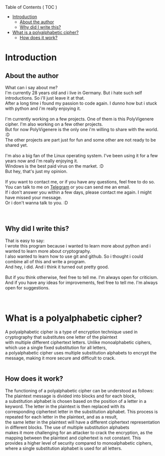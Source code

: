 Table of Contents ( TOC )
- [Introduction](#introduction)
  - [About the author](#about-the-author)
  - [Why did I write this?](#why-did-i-write-this)
- [What is a polyalphabetic cipher?](#what-is-a-polyalphabetic-cipher)
  - [How does it work?](#how-does-it-work)

  

# Introduction

## About the author

What can i say about me?<br>
I'm currently 28 years old and i live in Germany. But i hate such self introductions. So i'll just leave it at that.<br>
After a long time i found my passion to code again. I dunno how but i stuck with python and i'm really enjoying it.<br>
<br>
I'm currently working on a few projects. One of them is this PolyVigenere cipher. I'm also working on a few other projects.<br>
But for now PolyVigenere is the only one i'm willing to share with the world. :D<br>
The other projects are part just for fun and some other are not ready to be shared yet.<br>
<br>
I'm also a big fan of the Linux operating system. I've been using it for a few years now and i'm really enjoying it.<br>
Windows is the best paid virus on the market. :D<br>
But hey, that's just my opinion. <br>
<br>
If you want to contact me, or if you have any questions, feel free to do so.<br>
You can talk to me on [Telegram](https://t.me/hendrik_gerhardt) or you can send me an email.<br>
If i don't answer you within a few days, please contact me again. I might have missed your message.<br>
Or i don't wanna talk to you. :D<br>
<br><br>

## Why did I write this?

That is easy to say:<br>
I wrote this program because i wanted to learn more about python and i wanted to learn more about cryptography.<br>
I also wanted to learn how to use git and github. So i thought i could combine all of this and write a program.<br>
And hey, i did. And i think it turned out pretty good.<br>
<br>
But if you think otherwise, feel free to tell me. I'm always open for criticism.<br>
And if you have any ideas for improvements, feel free to tell me. I'm always open for suggestions.<br>
<br><br>

# What is a polyalphabetic cipher?

A polyalphabetic cipher is a type of encryption technique used in cryptography that substitutes one letter of the plaintext <br> 
with multiple different ciphertext letters. Unlike monoalphabetic ciphers, which use a single fixed substitution for all letters, <br> 
a polyalphabetic cipher uses multiple substitution alphabets to encrypt the message, making it more secure and difficult to crack. <br>
<br>

## How does it work?

The functioning of a polyalphabetic cipher can be understood as follows: The plaintext message is divided into blocks and for each block, <br>
a substitution alphabet is chosen based on the position of a letter in a keyword. The letter in the plaintext is then replaced with its <br>
corresponding ciphertext letter in the substitution alphabet. This process is repeated for each letter in the plaintext, and as a result, <br>
the same letter in the plaintext will have a different ciphertext representation in different blocks. The use of multiple substitution alphabets <br>
makes it more challenging for an attacker to crack the encryption, as the mapping between the plaintext and ciphertext is not constant. This <br>
provides a higher level of security compared to monoalphabetic ciphers, where a single substitution alphabet is used for all letters. <br>
<br>

